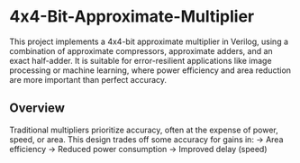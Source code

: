 # 4x4-Bit-Approximate-Multiplier
This project implements a 4x4-bit approximate multiplier in Verilog, using a combination of approximate compressors, approximate adders, and an exact half-adder. It is suitable for error-resilient applications like image processing or machine learning, where power efficiency and area reduction are more important than perfect accuracy.

## Overview
Traditional multipliers prioritize accuracy, often at the expense of power, speed, or area. This design trades off some accuracy for gains in:
  -> Area efficiency
  -> Reduced power consumption
  -> Improved delay (speed)
